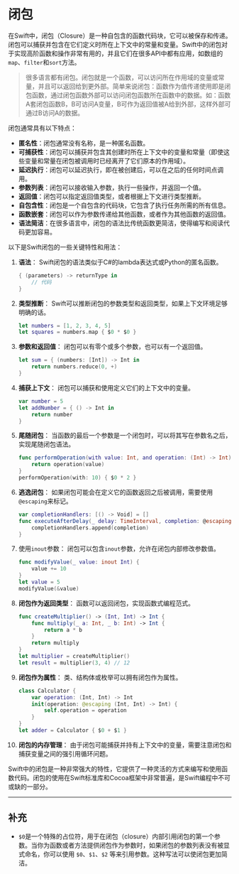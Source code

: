 # 闭包

在Swift中，闭包（Closure）是一种自包含的函数代码块，它可以被保存和传递。闭包可以捕获并包含在它们定义时所在上下文中的常量和变量。Swift中的闭包对于实现高阶函数和操作非常有用的，并且它们在很多API中都有应用，如数组的`map`、`filter`和`sort`方法。
>很多语言都有闭包。闭包就是一个函数，可以访问所在作用域的变量或常量，并且可以返回给到更外部。简单来说闭包：函数作为值传递使用即是闭包函数，通过闭包函数外部可以访问闭包函数所在函数中的数据。如：函数A套闭包函数B，B可访问A变量，B可作为返回值被A给到外部，这样外部可通过B访问A的数据。

闭包通常具有以下特点：

- **匿名性**：闭包通常没有名称，是一种匿名函数。
- **可捕获性**：闭包可以捕获并包含其创建时所在上下文中的变量和常量（即使这些变量和常量在闭包被调用时已经离开了它们原本的作用域）。
- **延迟执行**：闭包可以延迟执行，即在被创建后，可以在之后的任何时间点调用。
- **参数列表**：闭包可以接收输入参数，执行一些操作，并返回一个值。
- **返回值**：闭包可以指定返回值类型，或者根据上下文进行类型推断。
- **自包含性**：闭包是一个自包含的代码块，它包含了执行任务所需的所有信息。
- **函数嵌套**：闭包可以作为参数传递给其他函数，或者作为其他函数的返回值。
- **语法简洁**：在很多语言中，闭包的语法比传统函数更简洁，使得编写和阅读代码更加容易。

以下是Swift闭包的一些关键特性和用法：

1. **语法**：
   Swift闭包的语法类似于C#的lambda表达式或Python的匿名函数。

   ```swift
   { (parameters) -> returnType in
       // 代码
   }
   ```

2. **类型推断**：
   Swift可以推断闭包的参数类型和返回类型，如果上下文环境足够明确的话。

   ```swift
   let numbers = [1, 2, 3, 4, 5]
   let squares = numbers.map { $0 * $0 }
   ```

3. **参数和返回值**：
   闭包可以有零个或多个参数，也可以有一个返回值。

   ```swift
   let sum = { (numbers: [Int]) -> Int in
       return numbers.reduce(0, +)
   }
   ```

4. **捕获上下文**：
   闭包可以捕获和使用定义它们的上下文中的变量。

   ```swift
   var number = 5
   let addNumber = { () -> Int in
       return number
   }
   ```

5. **尾随闭包**：
   当函数的最后一个参数是一个闭包时，可以将其写在参数名之后，实现尾随闭包语法。

   ```swift
   func performOperation(with value: Int, and operation: (Int) -> Int) -> Int {
       return operation(value)
   }
   performOperation(with: 10) { $0 * 2 }
   ```

6. **逃逸闭包**：
   如果闭包可能会在定义它的函数返回之后被调用，需要使用`@escaping`来标记。

   ```swift
   var completionHandlers: [() -> Void] = []
   func executeAfterDelay(_ delay: TimeInterval, completion: @escaping () -> Void) {
       completionHandlers.append(completion)
   }
   ```

7. 使用`inout`参数：
   闭包可以包含`inout`参数，允许在闭包内部修改参数值。

   ```swift
   func modifyValue(_ value: inout Int) {
       value += 10
   }
   let value = 5
   modifyValue(&value)
   ```

8. **闭包作为返回类型**：
   函数可以返回闭包，实现函数式编程范式。

   ```swift
   func createMultiplier() -> (Int, Int) -> Int {
       func multiply(_ a: Int, _ b: Int) -> Int {
           return a * b
       }
       return multiply
   }
   let multiplier = createMultiplier()
   let result = multiplier(3, 4) // 12
   ```

9. **闭包作为属性**：
   类、结构体或枚举可以拥有闭包作为属性。

   ```swift
   class Calculator {
       var operation: (Int, Int) -> Int
       init(operation: @escaping (Int, Int) -> Int) {
           self.operation = operation
       }
   }
   let adder = Calculator { $0 + $1 }
   ```

10. **闭包的内存管理**：
    由于闭包可能捕获并持有上下文中的变量，需要注意闭包和捕获变量之间的强引用循环问题。

Swift中的闭包是一种非常强大的特性，它提供了一种灵活的方式来编写和使用函数代码。闭包的使用在Swift标准库和Cocoa框架中非常普遍，是Swift编程中不可或缺的一部分。

---

## 补充

- `$0`是一个特殊的占位符，用于在闭包（closure）内部引用闭包的第一个参数。当你为函数或者方法提供闭包作为参数时，如果闭包的参数列表没有被显式命名，你可以使用 `$0`、`$1`、`$2` 等来引用参数。这种写法可以使闭包更加简洁。
